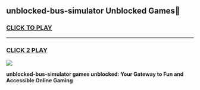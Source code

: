 
## unblocked-bus-simulator Unblocked Games👋
<h3>
<a href="https://news.freeplayer.one?title=unblocked-bus-simulator&ref=16F">CLICK TO PLAY</a></h3>
<hr>

<h3>
<a href="https://news.freeplayer.one?title=unblocked-bus-simulator&ref=16F">CLICK 2 PLAY</a>
  
</h3>

<a href="https://news.freeplayer.one?title=unblocked-bus-simulator&ref=16F/"><img src="https://clearcache.store/games.png"></a>


**unblocked-bus-simulator games unblocked: Your Gateway to Fun and Accessible Online Gaming**

